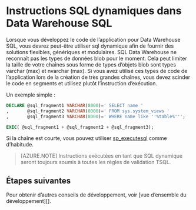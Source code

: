 <properties
   pageTitle="SQL dynamique SQL Data Warehouse | Microsoft Azure"
   description="Conseils pour l’utilisation dynamique SQL Azure SQL Data Warehouse pour développer des solutions."
   services="sql-data-warehouse"
   documentationCenter="NA"
   authors="jrowlandjones"
   manager="barbkess"
   editor=""/>

<tags
   ms.service="sql-data-warehouse"
   ms.devlang="NA"
   ms.topic="article"
   ms.tgt_pltfrm="NA"
   ms.workload="data-services"
   ms.date="06/14/2016"
   ms.author="jrj;barbkess;sonyama"/>

# <a name="dynamic-sql-in-sql-data-warehouse"></a>Instructions SQL dynamiques dans Data Warehouse SQL
Lorsque vous développez le code de l’application pour Data Warehouse SQL, vous devrez peut-être utiliser sql dynamique afin de fournir des solutions flexibles, génériques et modulaires. SQL Data Warehouse ne reconnaît pas les types de données blob pour le moment. Cela peut limiter la taille de votre chaînes sous forme de types d’objets blob sont types varchar (max) et nvarchar (max). Si vous avez utilisé ces types de code de l’application lors de la création de très grandes chaînes, vous devez scinder le code en segments et utilisez plutôt l’instruction d’exécution.

Un exemple simple :

```sql
DECLARE @sql_fragment1 VARCHAR(8000)=' SELECT name '
,       @sql_fragment2 VARCHAR(8000)=' FROM sys.system_views '
,       @sql_fragment3 VARCHAR(8000)=' WHERE name like ''%table%''';

EXEC( @sql_fragment1 + @sql_fragment2 + @sql_fragment3);
```

Si la chaîne est courte, vous pouvez utiliser [sp_executesql][] comme d’habitude.

> [AZURE.NOTE] Instructions exécutées en tant que SQL dynamique seront toujours soumis à toutes les règles de validation TSQL.

## <a name="next-steps"></a>Étapes suivantes
Pour obtenir d’autres conseils de développement, voir [vue d’ensemble du développement][].

<!--Image references-->

<!--Article references-->
[vue d’ensemble de développement]: sql-data-warehouse-overview-develop.md

<!--MSDN references-->
[sp_executesql]: https://msdn.microsoft.com/library/ms188001.aspx

<!--Other Web references-->

